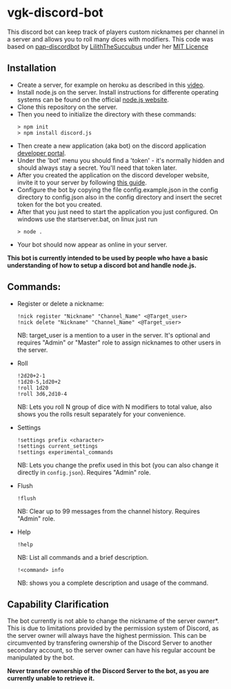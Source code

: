 # vgk-discord-bot
This discord bot can keep track of players custom nicknames per channel in a server and allows you to roll many dices with modifiers. This code was based on [pap-discordbot](https://github.com/LilithTheSuccubus/pap-discordbot) by [LilithTheSuccubus](https://github.com/LilithTheSuccubus) under her [MIT Licence](https://github.com/LilithTheSuccubus/pap-discordbot/blob/master/LICENSE)


## Installation
- Create a server, for example on heroku as described in this [video](https://www.youtube.com/watch?v=D5F0zOdiHU8).
- Install node.js on the server. Install instructions for differente operating systems can be found on the official [node.js website](https://nodejs.org/en/download/).
- Clone this repository on the server.
- Then you need to initialize the directory with these commands:
    ```
    > npm init
    > npm install discord.js
    ```
- Then create a new application (aka bot) on the discord application [developer portal](https://discordapp.com/developers/applications).
- Under the 'bot' menu you should find a 'token' - it's normally hidden and should always stay a secret. You'll need that token later.
- After you created the application on the discord developer website, invite it to your server by following [this guide](https://discordjs.guide/preparations/adding-your-bot-to-servers.html#bot-invite-links).
- Configure the bot by copying the file config.example.json in the config directory to config.json also in the config directory and insert the secret token for the bot you created.
- After that you just need to start the application you just configured. On windows use the startserver.bat, on linux just run
    ```
    > node .
    ```
- Your bot should now appear as online in your server.

<b> This bot is currently intended to be used by people who have a basic understanding of how to setup a discord bot and handle node.js. </b>
    
## Commands:
- Register or delete a nickname:
    ```
    !nick register "Nickname" "Channel_Name" <@Target_user>
    !nick delete "Nickname" "Channel_Name" <@Target_user>
    ```
    NB: target_user is a mention to a user in the server. It's optional and requires "Admin" or "Master" role to assign nicknames to other users in the server.

- Roll
    ```
    !2d20+2-1
    !1d20-5,1d20+2
    !roll 1d20
    !roll 3d6,2d10-4
    ```
    NB: Lets you roll N group of dice with N modifiers to total value, also shows you the rolls result separately for your convenience.

- Settings
    ```
    !settings prefix <character>
    !settings current_settings
    !settings experimental_commands
    ```
    NB: Lets you change the prefix used in this bot (you can also change it directly in `config.json`). Requires "Admin" role.

- Flush
    ```
    !flush
    ```
    NB: Clear up to 99 messages from the channel history. Requires "Admin" role.

- Help
    ```
    !help
    ```
    NB: List all commands and a brief description.
    ```
    !<command> info
    ```
    NB: shows you a complete description and usage of the command.

## Capability Clarification
The bot currently is not able to change the nickname of the server owner*.
This is due to limitations provided by the permission system of Discord, as the server owner will always have the highest permission.
This can be circumvented by transfering ownership of the Discord Server to another secondary account, so the server owner can have his regular account be manipulated by the bot.

<b>Never transfer ownership of the Discord Server to the bot, as you are currently unable to retrieve it.</b>
